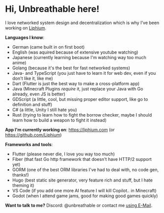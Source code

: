 # Hi, Unbreathable here!
I love networked system design and decentralization which is why I've been working on [Liphium](https://liphium.com).

**Languages I know**: 
- German (came built in on first boot)
- English (was aquired because of extensive youtube watching)
- Japanese (currently learning because I'm watching way too much anime)
- Golang (because it's the best for fast networked systems)
- Java- and TypeScript (you just have to learn it for web dev, even if you don't like it, like me)
- Dart (Flutter is just the best way to make a cross-platform app)
- Java (Minecraft Plugins *require* it, just replace your Java with Go already, even JS is better)
- GDScript (a little, cool, but missing proper editor support, like go to definition and stuff)
- C# (a little, Unity I still hate you)
- Rust (*trying* to learn how to fight the borrow checker, maybe I should learn how to build a weapon to fight it instead)

**App I'm currently working on**: https://liphium.com (or https://github.com/Liphium)

**Frameworks and tools**: 
- Flutter (please never die, I love you way too much)
- Fiber (that fast Go http framework that doesn't have HTTP/2 support yet)
- GORM (one of the best ORM libraries I've had to deal with, no code gen, thanks!)
- Hugo (best static site generator, very feature rich and stuff, but I hate theming it)
- VS Code (if you add one more AI feature I will kill Copilot.. in Minecraft)
- Godot (when I attend game jams, good for making good games quickly)

**Want to talk to me?** Discord: @unbreathable or contact me [using E-Mail](mailto:julian@liphium.dev).
